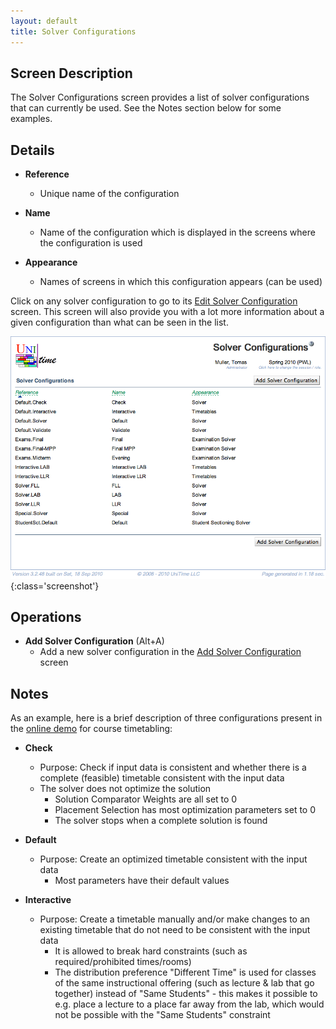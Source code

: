 ```yaml
---
layout: default
title: Solver Configurations
---
```



## Screen Description


 The Solver Configurations screen provides a list of solver configurations that can currently be used. See the Notes section below for some examples.

## Details

* **Reference**
	* Unique name of the configuration

* **Name**
	* Name of the configuration which is displayed in the screens where the configuration is used

* **Appearance**
	* Names of screens in which this configuration appears (can be used)


 Click on any solver configuration to go to its [Edit Solver Configuration](edit-solver-configuration) screen. This screen will also provide you with a lot more information about a given configuration than what can be seen in the list.


![Solver Configurations](images/solver-configurations-1.png){:class='screenshot'}

## Operations

* **Add Solver Configuration** (Alt+A)
	* Add a new solver configuration in the [Add Solver Configuration](add-solver-configuration) screen

## Notes


 As an example, here is a brief description of three configurations present in the [online demo](http://www.unitime.org/uct_demo.php) for course timetabling:

* **Check**
	* Purpose: Check if input data is consistent and whether there is a complete (feasible) timetable consistent with the input data
	* The solver does not optimize the solution
		* Solution Comparator Weights are all set to 0
		* Placement Selection has most optimization parameters set to 0
		* The solver stops when a complete solution is found

* **Default**
	* Purpose: Create an optimized timetable consistent with the input data
		* Most parameters have their default values

* **Interactive**
	* Purpose: Create a timetable manually and/or make changes to an existing timetable that do not need to be consistent with the input data
		* It is allowed to break hard constraints (such as required/prohibited times/rooms)
		* The distribution preference "Different Time" is used for classes of the same instructional offering (such as lecture & lab that go together) instead of "Same Students" - this makes it possible to e.g. place a lecture to a place far away from the lab, which would not be possible with the "Same Students" constraint
